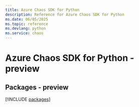 ```yaml
---
title: Azure Chaos SDK for Python
description: Reference for Azure Chaos SDK for Python
ms.date: 06/05/2025
ms.topic: reference
ms.devlang: python
ms.service: chaos
---
```

# Azure Chaos SDK for Python - preview
## Packages - preview
[!INCLUDE [packages](chaos-index.md)]